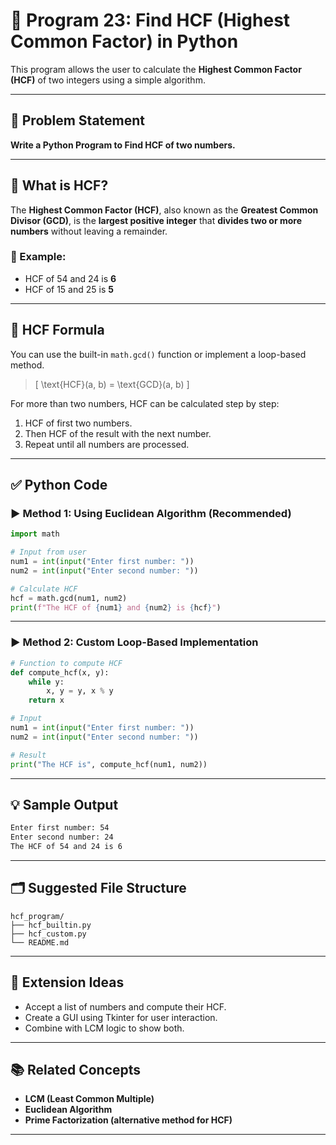 
# 🧮 Program 23: Find HCF (Highest Common Factor) in Python

This program allows the user to calculate the **Highest Common Factor (HCF)** of two integers using a simple algorithm.

---

## 📌 Problem Statement

**Write a Python Program to Find HCF of two numbers.**

---

## 🧠 What is HCF?

The **Highest Common Factor (HCF)**, also known as the **Greatest Common Divisor (GCD)**, is the **largest positive integer** that **divides two or more numbers** without leaving a remainder.

### 📌 Example:
- HCF of 54 and 24 is **6**
- HCF of 15 and 25 is **5**

---

## 🧮 HCF Formula

You can use the built-in `math.gcd()` function or implement a loop-based method.

> \[
> \text{HCF}(a, b) = \text{GCD}(a, b)
> \]

For more than two numbers, HCF can be calculated step by step:
1. HCF of first two numbers.
2. Then HCF of the result with the next number.
3. Repeat until all numbers are processed.

---

## ✅ Python Code

### ▶️ Method 1: Using Euclidean Algorithm (Recommended)

```python
import math

# Input from user
num1 = int(input("Enter first number: "))
num2 = int(input("Enter second number: "))

# Calculate HCF
hcf = math.gcd(num1, num2)
print(f"The HCF of {num1} and {num2} is {hcf}")
```

---

### ▶️ Method 2: Custom Loop-Based Implementation

```python
# Function to compute HCF
def compute_hcf(x, y):
    while y:
        x, y = y, x % y
    return x

# Input
num1 = int(input("Enter first number: "))
num2 = int(input("Enter second number: "))

# Result
print("The HCF is", compute_hcf(num1, num2))
```

---

## 💡 Sample Output

```bash
Enter first number: 54
Enter second number: 24
The HCF of 54 and 24 is 6
```

---

## 🗂️ Suggested File Structure

```
hcf_program/
├── hcf_builtin.py
├── hcf_custom.py
└── README.md
```

---

## 🔁 Extension Ideas

- Accept a list of numbers and compute their HCF.
- Create a GUI using Tkinter for user interaction.
- Combine with LCM logic to show both.

---

## 📚 Related Concepts

- **LCM (Least Common Multiple)**
- **Euclidean Algorithm**
- **Prime Factorization (alternative method for HCF)**

---
